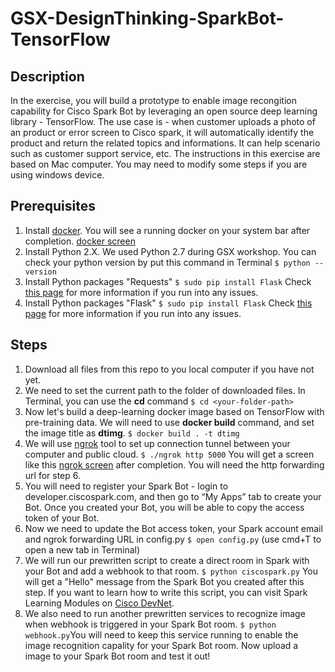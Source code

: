 # GSX-DesignThinking-SparkBot-TensorFlow

## Description
In the exercise, you will build a prototype to enable image recongition capability for Cisco Spark Bot by leveraging an open source deep learning library - TensorFlow. The use case is - when customer uploads a photo of an product or error screen to Cisco spark, it will automatically identify the product and return the related topics and informations. It can help scenario such as customer support service, etc. 
The instructions in this exercise are based on Mac computer. You may need to modify some steps if you are using windows device.


## Prerequisites
1. Install [docker](https://www.docker.com/). You will see a running docker on your system bar after completion. [docker screen](https://github.com/CiscoDevNet/GSX-DesignThinking-SparkBot-TensorFlow/blob/master/Docker.png)
2. Install Python 2.X. We used Python 2.7 during GSX workshop. You can check your python version by put this command in Terminal ```$ python --version```
3. Install Python packages "Requests" ```$ sudo pip install Flask``` Check [this page](http://docs.python-requests.org/en/master/user/install/) for more information if you run into any issues.
4. Install Python packages "Flask" ```$ sudo pip install Flask``` Check [this page](http://flask.pocoo.org/docs/0.12/installation/) for more information if you run into any issues.


## Steps
1. Download all files from this repo to you local computer if you have not yet.
2. We need to set the current path to the folder of downloaded files. In Terminal, you can use the **cd** command ```$ cd <your-folder-path>```
3. Now let's build a deep-learning docker image based on TensorFlow with pre-training data. We will need to use **docker build** command, and set the image title as **dtimg**. ```$ docker build . -t dtimg```
4. We will use [ngrok](https://ngrok.com/) tool to set up connection tunnel between your computer and public cloud. ```$ ./ngrok http 5000``` You will get a screen like this [ngrok screen](https://github.com/CiscoDevNet/GSX-DesignThinking-SparkBot-TensorFlow/blob/master/ngrok.png) after completion. You will need the http forwarding url for step 6.
5. You will need to register your Spark Bot - login to developer.ciscospark.com, and then go to “My Apps” tab to create your Bot. Once you created your Bot, you will be able to copy the access token of your Bot.
6. Now we need to update the Bot access token, your Spark account email and ngrok forwarding URL in config.py ```$ open config.py```
(use cmd+T to open a new tab in Terminal)
7. We will run our prewritten script to create a direct room in Spark with your Bot and add a webhook to that room. ```$ python ciscospark.py``` You will get a "Hello" message from the Spark Bot you created after this step. If you want to learn how to write this script, you can visit Spark Learning Modules on [Cisco DevNet](https://learninglabs.cisco.com/modules/beginning-apis). 
8. We also need to run another prewritten services to recognize image when webhook is triggered in your Spark Bot room. ```$ python webhook.py```You will need to keep this service running to enable the image recognition capality for your Spark Bot room.
Now upload a image to your Spark Bot room and test it out!

